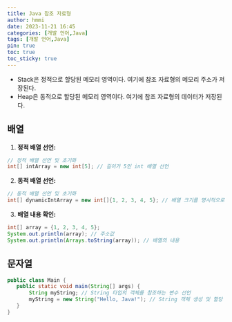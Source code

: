 ```yaml
---
title: Java 참조 자료형
author: hmmi
date: 2023-11-21 16:45
categories: [개발 언어,Java]
tags: [개발 언어,Java]
pin: true
toc: true
toc_sticky: true
---
```


- Stack은 정적으로 할당된 메모리 영역이다. 여기에 참조 자료형의 메모리 주소가 저장된다.
- Heap은 동적으로 할당된 메모리 영역이다. 여기에 참조 자료형의 데이터가 저장된다.


## 배열

1. **정적 배열 선언:**
 ```java
 // 정적 배열 선언 및 초기화
 int[] intArray = new int[5]; // 길이가 5인 int 배열 선언
 ```

2. **동적 배열 선언:**
 ```java
 // 동적 배열 선언 및 초기화
 int[] dynamicIntArray = new int[]{1, 2, 3, 4, 5}; // 배열 크기를 명시적으로 지정
 ```

3. **배열 내용 확인:**
```java
int[] array = {1, 2, 3, 4, 5};  
System.out.println(array); // 주소값  
System.out.println(Arrays.toString(array)); // 배열의 내용
```

## 문자열

```java
public class Main {
   public static void main(String[] args) {
	   String myString; // String 타입의 객체를 참조하는 변수 선언
	   myString = new String("Hello, Java!"); // String 객체 생성 및 할당
   }
}
```
